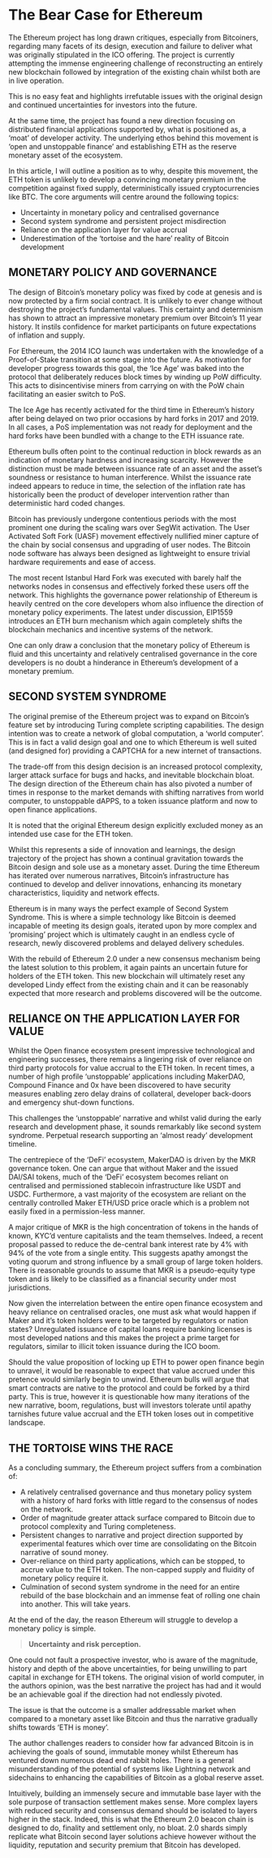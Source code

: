 # The Bear Case for Ethereum

The Ethereum project has long drawn critiques, especially from Bitcoiners, regarding many facets of its design, execution and failure to deliver what was originally stipulated in the ICO offering. The project is currently attempting the immense engineering challenge of reconstructing an entirely new blockchain followed by integration of the existing chain whilst both are in live operation.

This is no easy feat and highlights irrefutable issues with the original design and continued uncertainties for investors into the future.

At the same time, the project has found a new direction focusing on distributed financial applications supported by, what is positioned as, a ‘moat’ of developer activity. The underlying ethos behind this movement is ‘open and unstoppable finance’ and establishing ETH as the reserve monetary asset of the ecosystem. 

In this article, I will outline a position as to why, despite this movement, the ETH token is unlikely to develop a convincing monetary premium in the competition against fixed supply, deterministically issued cryptocurrencies like BTC. The core arguments will centre around the following topics:

- Uncertainty in monetary policy and centralised governance
- Second system syndrome and persistent project misdirection
- Reliance on the application layer for value accrual
- Underestimation of the ‘tortoise and the hare’ reality of Bitcoin development

## MONETARY POLICY AND GOVERNANCE
The design of Bitcoin’s monetary policy was fixed by code at genesis and is now protected by a firm social contract. It is unlikely to ever change without destroying the project’s fundamental values. This certainty and determinism has shown to attract an impressive monetary premium over Bitcoin’s 11 year history. It instils confidence for market participants on future expectations of inflation and supply.

For Ethereum, the 2014 ICO launch was undertaken with the knowledge of a Proof-of-Stake transition at some stage into the future. As motivation for developer progress towards this goal, the ‘Ice Age’ was baked into the protocol that deliberately reduces block times by winding up PoW difficulty. This acts to disincentivise miners from carrying on with the PoW chain facilitating an easier switch to PoS.

The Ice Age has recently activated for the third time in Ethereum’s history after being delayed on two prior occasions by hard forks in 2017 and 2019. In all cases, a PoS implementation was not ready for deployment and the hard forks have been bundled with a change to the ETH issuance rate.

Ethereum bulls often point to the continual reduction in block rewards as an indication of monetary hardness and increasing scarcity. However the distinction must be made between issuance rate of an asset and the asset’s soundness or resistance to human interference. Whilst the issuance rate indeed appears to reduce in time, the selection of the inflation rate has historically been the product of developer intervention rather than deterministic hard coded changes. 


Bitcoin has previously undergone contentious periods with the most prominent one during the scaling wars over SegWit activation. The User Activated Soft Fork (UASF) movement effectively nullified miner capture of the chain by social consensus and upgrading of user nodes. The Bitcoin node software has always been designed as lightweight to ensure trivial hardware requirements and ease of access.

The most recent Istanbul Hard Fork was executed with barely half the networks nodes in consensus and effectively forked these users off the network. This highlights the governance power relationship of Ethereum is heavily centred on the core developers whom also influence the direction of monetary policy experiments. The latest under discussion, EIP1559 introduces an ETH burn mechanism which again completely shifts the blockchain mechanics and incentive systems of the network.
 

One can only draw a conclusion that the monetary policy of Ethereum is fluid and this uncertainty and relatively centralised governance in the core developers is no doubt a hinderance in Ethereum’s development of a monetary premium.

## SECOND SYSTEM SYNDROME

The original premise of the Ethereum project was to expand on Bitcoin’s feature set by introducing Turing complete scripting capabilities. The design intention was to create a network of global computation, a ‘world computer’. This is in fact a valid design goal and one to which Ethereum is well suited (and designed for) providing a CAPTCHA for a new internet of transactions.

The trade-off from this design decision is an increased protocol complexity, larger attack surface for bugs and hacks, and inevitable blockchain bloat. The design direction of the Ethereum chain has also pivoted a number of times in response to the market demands with shifting narratives from world computer, to unstoppable dAPPS, to a token issuance platform and now to open finance applications. 

It is noted that the original Ethereum design explicitly excluded money as an intended use case for the ETH token.

Whilst this represents a side of innovation and learnings, the design trajectory of the project has shown a continual gravitation towards the Bitcoin design and sole use as a monetary asset. During the time Ethereum has iterated over numerous narratives, Bitcoin’s infrastructure has continued to develop and deliver innovations, enhancing its monetary characteristics, liquidity and network effects. 

Ethereum is in many ways the perfect example of Second System Syndrome. This is where a simple technology like Bitcoin is deemed incapable of meeting its design goals, iterated upon by more complex and ‘promising’ project which is ultimately caught in an endless cycle of research, newly discovered problems and delayed delivery schedules. 

With the rebuild of Ethereum 2.0 under a new consensus mechanism being the latest solution to this problem, it again paints an uncertain future for holders of the ETH token. This new blockchain will ultimately reset any developed Lindy effect from the existing chain and it can be reasonably expected that more research and problems discovered will be the outcome.

## RELIANCE ON THE APPLICATION LAYER FOR VALUE
Whilst the Open finance ecosystem present impressive technological and engineering successes, there remains a lingering risk of over reliance on third party protocols for value accrual to the ETH token. In recent times, a number of high profile ‘unstoppable’ applications including MakerDAO, Compound Finance and 0x have been discovered to have security measures enabling zero delay drains of collateral, developer back-doors and emergency shut-down functions. 

This challenges the ‘unstoppable’ narrative and whilst valid during the early research and development phase, it sounds remarkably like second system syndrome. Perpetual research supporting an ‘almost ready’ development timeline.

The centrepiece of the ‘DeFi’ ecosystem, MakerDAO is driven by the MKR governance token. One can argue that without Maker and the issued DAI/SAI tokens, much of the ‘DeFi’ ecosystem becomes reliant on centralised and permissioned stablecoin infrastructure like USDT and USDC. Furthermore, a vast majority of the ecosystem are reliant on the centrally controlled Maker ETH/USD price oracle which is a problem not easily fixed in a permission-less manner.

A major critique of MKR is the high concentration of tokens in the hands of known, KYC’d venture capitalists and the team themselves. Indeed, a recent proposal passed to reduce the de-central bank interest rate by 4% with 94% of the vote from a single entity. This suggests apathy amongst the voting quorum and strong influence by a small group of large token holders. There is reasonable grounds to assume that MKR is a pseudo-equity type token and is likely to be classified as a financial security under most jurisdictions.

Now given the interrelation between the entire open finance ecosystem and heavy reliance on centralised oracles, one must ask what would happen if Maker and it’s token holders were to be targeted by regulators or nation states? Unregulated issuance of capital loans require banking licenses is most developed nations and this makes the project a prime target for regulators, similar to illicit token issuance during the ICO boom.

Should the value proposition of locking up ETH to power open finance begin to unravel, it would be reasonable to expect that value accrued under this pretence would similarly begin to unwind. Ethereum bulls will argue that smart contracts are native to the protocol and could be forked by a third party. This is true, however it is questionable how many iterations of the new narrative, boom, regulations, bust will investors tolerate until apathy tarnishes future value accrual and the ETH token loses out in competitive landscape.

## THE TORTOISE WINS THE RACE

As a concluding summary, the Ethereum project suffers from a combination of:
- A relatively centralised governance and thus monetary policy system with a history of hard forks with little regard to the consensus of nodes on the network.
- Order of magnitude greater attack surface compared to Bitcoin due to protocol complexity and Turing completeness.
- Persistent changes to narrative and project direction supported by experimental features which over time are consolidating on the Bitcoin narrative of sound money.
- Over-reliance on third party applications, which can be stopped, to accrue value to the ETH token. The non-capped supply and fluidity of monetary policy require it.
- Culmination of second system syndrome in the need for an entire rebuild of the base blockchain and an immense feat of rolling one chain into another. This will take years.

At the end of the day, the reason Ethereum will struggle to develop a monetary policy is simple.

> **Uncertainty and risk perception.**

One could not fault a prospective investor, who is aware of the magnitude, history and depth of the above uncertainties, for being unwilling to part capital in exchange for ETH tokens. The original vision of world computer, in the authors opinion, was the best narrative the project has had and it would be an achievable goal if the direction had not endlessly pivoted. 

The issue is that the outcome is a smaller addressable market when compared to a monetary asset like Bitcoin and thus the narrative gradually shifts towards ‘ETH is money’.

The author challenges readers to consider how far advanced Bitcoin is in achieving the goals of sound, immutable money whilst Ethereum has ventured down numerous dead end rabbit holes. There is a general misunderstanding of the potential of systems like Lightning network and sidechains to enhancing the capabilities of Bitcoin as a global reserve asset.

Intuitively, building an immensely secure and immutable base layer with the sole purpose of transaction settlement makes sense. More complex layers with reduced security and consensus demand should be isolated to layers higher in the stack. Indeed, this is what the Ethereum 2.0 beacon chain is designed to do, finality and settlement only, no bloat. 2.0 shards simply replicate what Bitcoin second layer solutions achieve however without the liquidity, reputation and security premium that Bitcoin has developed.

